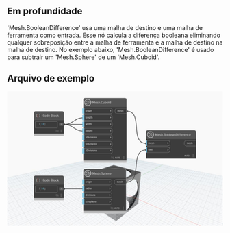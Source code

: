 ## Em profundidade
'Mesh.BooleanDifference' usa uma malha de destino e uma malha de ferramenta como entrada. Esse nó calcula a diferença booleana eliminando qualquer sobreposição entre a malha de ferramenta e a malha de destino na malha de destino.
No exemplo abaixo, 'Mesh.BooleanDifference' é usado para subtrair um 'Mesh.Sphere' de um 'Mesh.Cuboid'.

## Arquivo de exemplo

![Example](./Autodesk.DesignScript.Geometry.Mesh.BooleanDifference_img.jpg)
